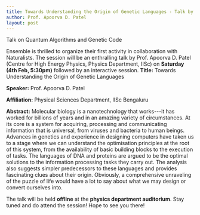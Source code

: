 ```yaml
---
title: Towards Understanding the Origin of Genetic Languages - Talk by Professor Apoorva D. Patel
author: Prof. Apoorva D. Patel
layout: post
---
```


Talk on Quantum Algorithms and Genetic Code

<!--more-->


Ensemble is thrilled to organize their first activity  in collaboration with 
Naturalists. The session will be an  enthralling talk by Prof. Apoorva D. Patel (Centre for High Energy Physics, Physics Department, IISc) on **Saturday (4th Feb, 5:30pm)** followed by an interactive session.
**Title:** Towards Understanding the Origin of Genetic Languages
 
**Speaker:** Prof. Apoorva D. Patel 
 
**Affiliation:** Physical Sciences Department, IISc Bengaluru 
 
**Abstract:**
Molecular biology is a nanotechnology that works---it has worked for billions of years and in an amazing variety of circumstances. At its core is a system for acquiring, processing and communicating information that is universal, from viruses and bacteria to human beings. Advances in genetics and experience in designing computers have taken us to a stage where we can understand the optimisation principles at the root of this system, from the availability of basic building blocks to the execution of tasks. The languages of DNA and proteins are argued to be the optimal solutions to the information processing tasks they carry out. The analysis also suggests simpler predecessors to these languages and provides fascinating clues about their origin. Obviously, a comprehensive unraveling of the puzzle of life would have a lot to say about what we may design or convert ourselves into.

The talk will be held **offline** at the **physics department auditorium**. Stay tuned and do attend the session! 
Hope to see you there!
 
